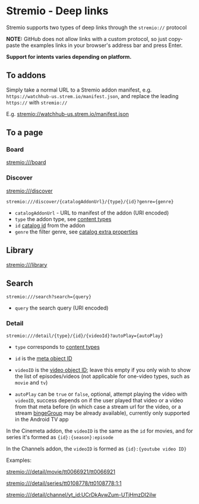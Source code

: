 # Stremio - Deep links

Stremio supports two types of deep links through the `stremio://` protocol

**NOTE:** GitHub does not allow links with a custom protocol, so just copy-paste the examples links in your browser's address bar and press Enter.

**Support for intents varies depending on platform.**

## To addons

Simply take a normal URL to a Stremio addon manifest, e.g. `https://watchhub-us.strem.io/manifest.json`, and replace the leading `https://` with `stremio://`

E.g. [stremio://watchhub-us.strem.io/manifest.json](stremio://watchhub-us.strem.io/manifest.json)


## To a page


### Board

[stremio:///board](stremio:///board)


### Discover

[stremio:///discover](stremio:///discover)

`stremio:///discover/{catalogAddonUrl}/{type}/{id}?genre={genre}`

* `catalogAddonUrl` - URL to manifest of the addon (URI encoded)
* `type` the addon type, see [content types](./api/responses/content.types.md)
* `id` [catalog id](./api/responses/manifest.md#catalog-format) from the addon
* `genre` the filter genre, see [catalog extra properties](./api/responses/manifest.md#extra-properties)


## Library

[stremio:///library](stremio:///library)


## Search

`stremio:///search?search={query}`

* `query` the search query (URI encoded)


### Detail

`stremio:///detail/{type}/{id}/{videoId}?autoPlay={autoPlay}`

* `type` corresponds to [content types](./api/responses/content.types.md)

* `id` is the [meta object ID](./api/responses/meta.md#meta-object)

* `videoID` is the [video object ID](./api/responses/meta.md#video-object); leave this empty if you only wish to show the list of episodes/videos (not applicable for one-video types, such as `movie` and `tv`)

* `autoPlay` can be `true` or `false`, optional, attempt playing the video with `videoID`, success depends on if the user played that video or a video from that meta before (in which case a stream url for the video, or a stream [bingeGroup](./api/responses/stream.md#additional-properties-to-provide-information--behaviour-flags) may be already available), currently only supported in the Android TV app

In the Cinemeta addon, the `videoID` is the same as the `id` for movies, and for series it's formed as `{id}:{season}:episode`

In the Channels addon, the `videoID` is formed as `{id}:{youtube video ID}`

Examples:

[stremio:///detail/movie/tt0066921/tt0066921](stremio:///detail/movie/tt0066921/tt0066921)

[stremio:///detail/series/tt0108778/tt0108778:1:1](stremio:///detail/series/tt0108778:1:1)

[stremio:///detail/channel/yt_id:UCrDkAvwZum-UTjHmzDI2iIw](stremio:///detail/channel/yt_id:UCrDkAvwZum-UTjHmzDI2iIw)

